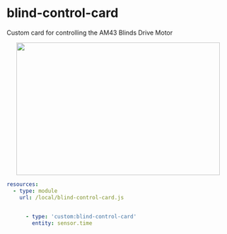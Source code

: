 # blind-control-card
Custom card for controlling the AM43 Blinds Drive Motor


<p align="center">
  <img width="460" height="300" src="juagarh5/blind-control-card/operation.png">
</p>







```yaml
resources:
  - type: module
    url: /local/blind-control-card.js
    
```

```yaml
      - type: 'custom:blind-control-card'
        entity: sensor.time
    
```
